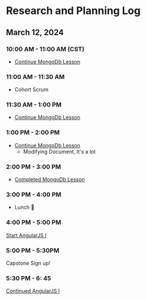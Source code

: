 # Research and Planning Log

## March 12, 2024

### 10:00 AM - 11:00 AM (CST)

- [Continue MongoDb Lesson](https://www.codecademy.com/enrolled/courses/)

### 11:00 AM - 11:30 AM

- Cohort Scrum

### 11:30 AM - 1:00 PM

- [Continue MongoDb Lesson](https://www.codecademy.com/enrolled/courses/)

### 1:00 PM - 2:00 PM

- [Continue MongoDb Lesson](https://www.codecademy.com/enrolled/courses/)
  - Modifying Document, It's a lot

### 2:00 PM - 3:00 PM

- [Completed MongoDb Lesson](https://www.codecademy.com/enrolled/courses/)

### 3:00 PM - 4:00 PM

- Lunch 🐷

### 4:00 PM - 5:00 PM

[Start AngularJS I](https://www.codecademy.com/courses/learn-angularjs/lessons/your-first-app/exercises/your-first-app-hello-angularjs-i)

### 5:00 PM - 5:30PM

Capstone Sign up!

### 5:30 PM - 6: 45

[Continued AngularJS I](https://www.codecademy.com/courses/learn-angularjs/lessons/your-first-app/exercises/your-first-app-hello-angularjs-i)

